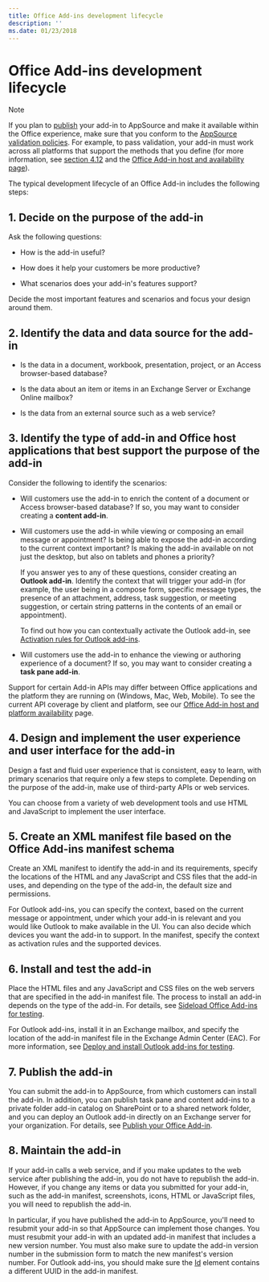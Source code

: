```yaml
---
title: Office Add-ins development lifecycle
description: ''
ms.date: 01/23/2018
---
```


# Office Add-ins development lifecycle

> [!NOTE]
> If you plan to [publish](../publish/publish.md) your add-in to AppSource and make it available within the Office experience, make sure that you conform to the [AppSource validation policies](https://docs.microsoft.com/office/dev/store/validation-policies). For example, to pass validation, your add-in must work across all platforms that support the methods that you define (for more information, see [section 4.12](https://docs.microsoft.com/office/dev/store/validation-policies#4-apps-and-add-ins-behave-predictably) and the [Office Add-in host and availability page](../overview/office-add-in-availability.md)). 

The typical development lifecycle of an Office Add-in includes the following steps:


## 1. Decide on the purpose of the add-in
    
Ask the following questions:
    
- How is the add-in useful? 
        
- How does it help your customers be more productive?
        
- What scenarios does your add-in's features support?
    
Decide the most important features and scenarios and focus your design around them. 

    
## 2. Identify the data and data source for the add-in
    
- Is the data in a document, workbook, presentation, project, or an Access browser-based database? 
    
- Is the data about an item or items in an Exchange Server or Exchange Online mailbox? 
    
- Is the data from an external source such as a web service?

    
## 3. Identify the type of add-in and Office host applications that best support the purpose of the add-in
    
Consider the following to identify the scenarios:
    
- Will customers use the add-in to enrich the content of a document or Access browser-based database? If so, you may want to consider creating a **content add-in**. 
    
- Will customers use the add-in while viewing or composing an email message or appointment? Is being able to expose the add-in according to the current context important? Is making the add-in available on not just the desktop, but also on tablets and phones a priority?
    
	If you answer yes to any of these questions, consider creating an **Outlook add-in**. Identify the context that will trigger your add-in (for example, the user being in a compose form, specific message types, the presence of an attachment, address, task suggestion, or meeting suggestion, or certain string patterns in the contents of an email or appointment). 
        
	To find out how you can contextually activate the Outlook add-in, see [Activation rules for Outlook add-ins](https://docs.microsoft.com/outlook/add-ins/activation-rules). 
    
- Will customers use the add-in to enhance the viewing or authoring experience of a document? If so, you may want to consider creating a **task pane add-in**. 

Support for certain Add-in APIs may differ between Office applications and the platform they are running on (Windows, Mac, Web, Mobile). To see the current API coverage by client and platform, see our [Office Add-in host and platform availability](../overview/office-add-in-availability.md) page.  

    
## 4. Design and implement the user experience and user interface for the add-in
    
Design a fast and fluid user experience that is consistent, easy to learn, with primary scenarios that require only a few steps to complete. Depending on the purpose of the add-in, make use of third-party APIs or web services.
    
You can choose from a variety of web development tools and use HTML and JavaScript to implement the user interface.

    
## 5. Create an XML manifest file based on the Office Add-ins manifest schema
    
Create an XML manifest to identify the add-in and its requirements, specify the locations of the HTML and any JavaScript and CSS files that the add-in uses, and depending on the type of the add-in, the default size and permissions.
    
For Outlook add-ins, you can specify the context, based on the current message or appointment, under which your add-in is relevant and you would like Outlook to make available in the UI. You can also decide which devices you want the add-in to support. In the manifest, specify the context as activation rules and the supported devices.
    

## 6. Install and test the add-in
    
Place the HTML files and any JavaScript and CSS files on the web servers that are specified in the add-in manifest file. The process to install an add-in depends on the type of the add-in. For details, see [Sideload Office Add-ins for testing](../testing/create-a-network-shared-folder-catalog-for-task-pane-and-content-add-ins.md).
    
For Outlook add-ins, install it in an Exchange mailbox, and specify the location of the add-in manifest file in the Exchange Admin Center (EAC). For more information, see [Deploy and install Outlook add-ins for testing](https://docs.microsoft.com/outlook/add-ins/testing-and-tips).

    
## 7. Publish the add-in
    
You can submit the add-in to AppSource, from which customers can install the add-in. In addition, you can publish task pane and content add-ins to a private folder add-in catalog on SharePoint or to a shared network folder, and you can deploy an Outlook add-in directly on an Exchange server for your organization. For details, see [Publish your Office Add-in](../publish/publish.md).
    
    
## 8. Maintain the add-in
    
If your add-in calls a web service, and if you make updates to the web service after publishing the add-in, you do not have to republish the add-in. However, if you change any items or data you submitted for your add-in, such as the add-in manifest, screenshots, icons, HTML or JavaScript files, you will need to republish the add-in. 
    
In particular, if you have published the add-in to AppSource, you'll need to resubmit your add-in so that AppSource can implement those changes. You must resubmit your add-in with an updated add-in manifest that includes a new version number. You must also make sure to update the add-in version number in the submission form to match the new manifest's version number. For Outlook add-ins, you should make sure the [Id](https://dev.office.com/reference/add-ins/manifest/id) element contains a different UUID in the add-in manifest.
    
